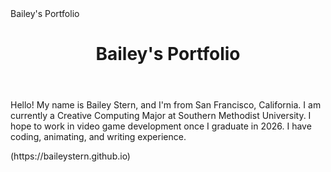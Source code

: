 <!DOCTYPE html>
<head>
Bailey's Portfolio
</head>
<body>
  <header>
    <h1>Bailey's Portfolio</h1>
  </header>

  <main>
    <p>Hello! My name is Bailey Stern, and I'm from San Francisco, California. I am currently a Creative Computing Major at Southern Methodist University. I hope to work in video game development once I graduate in 2026. I have coding, animating, and writing experience.</p>
  </main>

  <footer>
    <p>(https://baileystern.github.io)</p>
  </footer>
</body>
</html>

